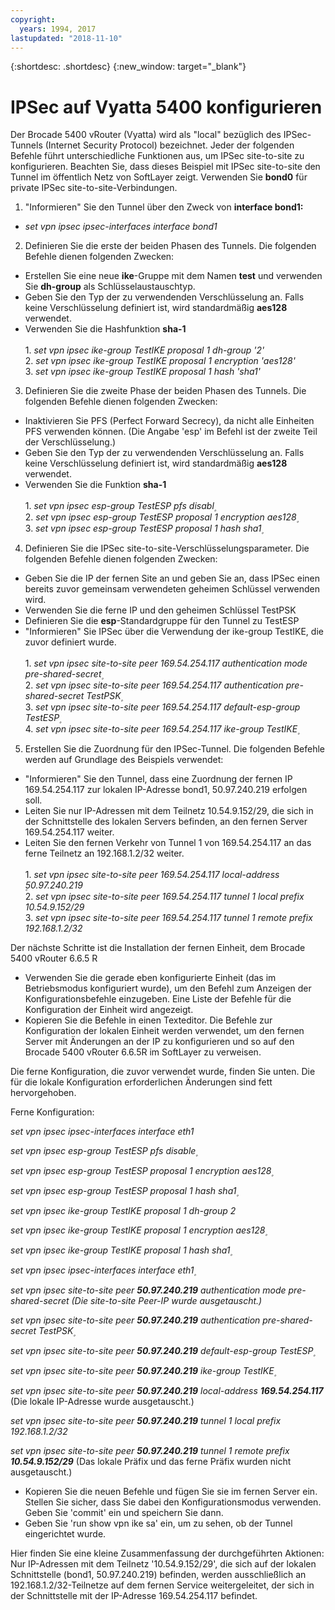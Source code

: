 ```yaml
---
copyright:
  years: 1994, 2017
lastupdated: "2018-11-10"
---
```


{:shortdesc: .shortdesc}
{:new_window: target="_blank"}

# IPSec auf Vyatta 5400 konfigurieren

Der Brocade 5400 vRouter (Vyatta) wird als "local" bezüglich des IPSec-Tunnels (Internet Security Protocol) bezeichnet. Jeder der folgenden Befehle führt unterschiedliche Funktionen aus, um IPSec site-to-site zu konfigurieren. Beachten Sie, dass dieses Beispiel mit IPSec site-to-site den Tunnel im öffentlich Netz von SoftLayer zeigt. Verwenden Sie **bond0** für private IPSec site-to-site-Verbindungen.

1. "Informieren" Sie den Tunnel über den Zweck von **interface bond1:**

  * *set vpn ipsec ipsec-interfaces interface bond1*

2. Definieren Sie die erste der beiden Phasen des Tunnels. Die folgenden Befehle dienen folgenden Zwecken:

  * Erstellen Sie eine neue **ike**-Gruppe mit dem Namen **test** und verwenden Sie **dh-group** als Schlüsselaustauschtyp.
  * Geben Sie den Typ der zu verwendenden Verschlüsselung an. Falls keine Verschlüsselung definiert ist, wird standardmäßig **aes128** verwendet.
  * Verwenden Sie die Hashfunktion **sha-1**<br/><br/>
  1\. *set vpn ipsec ike-group TestIKE proposal 1 dh-group '2'*<br/>
  2\. *set vpn ipsec ike-group TestIKE proposal 1 encryption 'aes128'*<br/>
  3\. *set vpn ipsec ike-group TestIKE proposal 1 hash 'sha1'*<br/>

3. Definieren Sie die zweite Phase der beiden Phasen des Tunnels. Die folgenden Befehle dienen folgenden Zwecken:

  * Inaktivieren Sie PFS (Perfect Forward Secrecy), da nicht alle Einheiten PFS verwenden können. (Die Angabe 'esp' im Befehl ist der zweite Teil der Verschlüsselung.)
  * Geben Sie den Typ der zu verwendenden Verschlüsselung an. Falls keine Verschlüsselung definiert ist, wird standardmäßig **aes128** verwendet.
  * Verwenden Sie die Funktion **sha-1**<br/><br/>
  1\. *set vpn ipsec esp-group TestESP pfs disabl۪*<br/>
  2\. *set vpn ipsec esp-group TestESP proposal 1 encryption aes128۪*<br/>
  3\. *set vpn ipsec esp-group TestESP proposal 1 hash sha1۪*<br/>

4. Definieren Sie die IPSec site-to-site-Verschlüsselungsparameter. Die folgenden Befehle dienen folgenden Zwecken:

  * Geben Sie die IP der fernen Site an und geben Sie an, dass IPSec einen bereits zuvor gemeinsam verwendeten geheimen Schlüssel verwenden wird.
  * Verwenden Sie die ferne IP und den geheimen Schlüssel TestPSK
  * Definieren Sie die **esp**-Standardgruppe für den Tunnel zu TestESP
  * "Informieren" Sie IPSec über die Verwendung der ike-group TestIKE, die zuvor definiert wurde.<br/><br/>
  1\. *set vpn ipsec site-to-site peer 169.54.254.117 authentication mode pre-shared-secret۪*<br/>
  2\. *set vpn ipsec site-to-site peer 169.54.254.117 authentication pre-shared-secret TestPSK۪*<br/>
  3\. *set vpn ipsec site-to-site peer 169.54.254.117 default-esp-group TestESP۪*<br/>
  4\. *set vpn ipsec site-to-site peer 169.54.254.117 ike-group TestIKE۪*<br/>

5. Erstellen Sie die Zuordnung für den IPSec-Tunnel. Die folgenden Befehle werden auf Grundlage des Beispiels verwendet:

  * "Informieren" Sie den Tunnel, dass eine Zuordnung der fernen IP 169.54.254.117 zur lokalen IP-Adresse bond1, 50.97.240.219 erfolgen soll.
  * Leiten Sie nur IP-Adressen mit dem Teilnetz 10.54.9.152/29, die sich in der Schnittstelle des lokalen Servers befinden, an den fernen Server 169.54.254.117 weiter.
  * Leiten Sie den fernen Verkehr von Tunnel 1 von 169.54.254.117 an das ferne Teilnetz an 192.168.1.2/32 weiter.<br/><br/>
  1\. *set vpn ipsec site-to-site peer 169.54.254.117 local-address ۪50.97.240.219*<br/>
  2\. *set vpn ipsec site-to-site peer 169.54.254.117 tunnel 1 local prefix 10.54.9.152/29*<br/>
  3\. *set vpn ipsec site-to-site peer 169.54.254.117 tunnel 1 remote prefix 192.168.1.2/32*<br/>

Der nächste Schritte ist die Installation der fernen Einheit, dem Brocade 5400 vRouter 6.6.5 R

  * Verwenden Sie die gerade eben konfigurierte Einheit (das im Betriebsmodus konfiguriert wurde), um den Befehl zum Anzeigen der Konfigurationsbefehle einzugeben. Eine Liste der Befehle für die Konfiguration der Einheit wird angezeigt.
  * Kopieren Sie die Befehle in einen Texteditor. Die Befehle zur Konfiguration der lokalen Einheit werden verwendet, um den fernen Server mit Änderungen an der IP zu konfigurieren und so auf den Brocade 5400 vRouter 6.6.5R im SoftLayer zu verweisen.

Die ferne Konfiguration, die zuvor verwendet wurde, finden Sie unten. Die für die lokale Konfiguration erforderlichen Änderungen sind fett hervorgehoben.

Ferne Konfiguration:

*set vpn ipsec ipsec-interfaces interface eth1*

*set vpn ipsec esp-group TestESP pfs disable۪*

*set vpn ipsec esp-group TestESP proposal 1 encryption aes128۪*

*set vpn ipsec esp-group TestESP proposal 1 hash sha1۪*

*set vpn ipsec ike-group TestIKE proposal 1 dh-group 2*

*set vpn ipsec ike-group TestIKE proposal 1 encryption aes128۪*

*set vpn ipsec ike-group TestIKE proposal 1 hash sha1۪*

*set vpn ipsec ipsec-interfaces interface eth1۪*

*set vpn ipsec site-to-site peer **50.97.240.219** authentication mode pre-shared-secret (Die site-to-site Peer-IP wurde ausgetauscht.)*

*set vpn ipsec site-to-site peer **50.97.240.219** authentication pre-shared-secret TestPSK۪*

*set vpn ipsec site-to-site peer **50.97.240.219** default-esp-group TestESP۪*

*set vpn ipsec site-to-site peer **50.97.240.219** ike-group TestIKE۪*

*set vpn ipsec site-to-site peer **50.97.240.219** local-address **169.54.254.117*** (Die lokale IP-Adresse wurde ausgetauscht.)

*set vpn ipsec site-to-site peer **50.97.240.219** tunnel 1 local prefix 192.168.1.2/32*

*set vpn ipsec site-to-site peer **50.97.240.219** tunnel 1 remote prefix **10.54.9.152/29*** (Das lokale Präfix und das ferne Präfix wurden nicht ausgetauscht.)

* Kopieren Sie die neuen Befehle und fügen Sie sie im fernen Server ein. Stellen Sie sicher, dass Sie dabei den Konfigurationsmodus verwenden. Geben Sie 'commit' ein und speichern Sie dann.
* Geben Sie 'run show vpn ike sa' ein, um zu sehen, ob der Tunnel eingerichtet wurde.

Hier finden Sie eine kleine Zusammenfassung der durchgeführten Aktionen: Nur IP-Adressen mit dem Teilnetz '10.54.9.152/29', die sich auf der lokalen Schnittstelle (bond1, 50.97.240.219) befinden, werden ausschließlich an 192.168.1.2/32-Teilnetze auf dem fernen Service weitergeleitet, der sich in der Schnittstelle mit der IP-Adresse 169.54.254.117 befindet.
